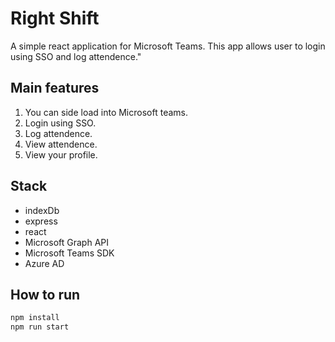 # Right Shift

A simple react application for Microsoft Teams. This app allows user to login using SSO and log attendence."

## Main features

1. You can side load into Microsoft teams. 
2. Login using SSO.
3. Log attendence.
4. View attendence.
5. View your profile.


## Stack

- indexDb
- express
- react
- Microsoft Graph API
- Microsoft Teams SDK
- Azure AD

## How to run

```bash
npm install 
npm run start

```
